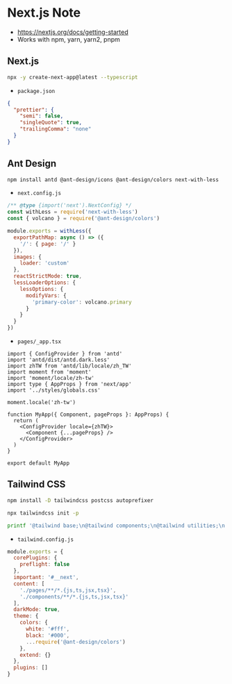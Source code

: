 # Next.js Note

- <https://nextjs.org/docs/getting-started>
- Works with npm, yarn, yarn2, pnpm

## Next.js

```bash
npx -y create-next-app@latest --typescript
```

- `package.json`

```json
{
  "prettier": {
    "semi": false,
    "singleQuote": true,
    "trailingComma": "none"
  }
}
```

## Ant Design

```bash
npm install antd @ant-design/icons @ant-design/colors next-with-less
```

- `next.config.js`

```js
/** @type {import('next').NextConfig} */
const withLess = require('next-with-less')
const { volcano } = require('@ant-design/colors')

module.exports = withLess({
  exportPathMap: async () => ({
    '/': { page: '/' }
  }),
  images: {
    loader: 'custom'
  },
  reactStrictMode: true,
  lessLoaderOptions: {
    lessOptions: {
      modifyVars: {
        'primary-color': volcano.primary
      }
    }
  }
})
```

- `pages/_app.tsx`

```tsx
import { ConfigProvider } from 'antd'
import 'antd/dist/antd.dark.less'
import zhTW from 'antd/lib/locale/zh_TW'
import moment from 'moment'
import 'moment/locale/zh-tw'
import type { AppProps } from 'next/app'
import '../styles/globals.css'

moment.locale('zh-tw')

function MyApp({ Component, pageProps }: AppProps) {
  return (
    <ConfigProvider locale={zhTW}>
      <Component {...pageProps} />
    </ConfigProvider>
  )
}

export default MyApp
```

## Tailwind CSS

```bash
npm install -D tailwindcss postcss autoprefixer
```

```bash
npx tailwindcss init -p
```

```bash
printf '@tailwind base;\n@tailwind components;\n@tailwind utilities;\n' > styles/globals.css
```

- `tailwind.config.js`

```js
module.exports = {
  corePlugins: {
    preflight: false
  },
  important: '#__next',
  content: [
    './pages/**/*.{js,ts,jsx,tsx}',
    './components/**/*.{js,ts,jsx,tsx}'
  ],
  darkMode: true,
  theme: {
    colors: {
      white: '#fff',
      black: '#000',
      ...require('@ant-design/colors')
    },
    extend: {}
  },
  plugins: []
}
```
